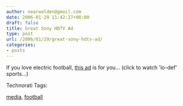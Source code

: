 ```yaml
---
author: nearwalden@gmail.com
date: 2006-01-29 11:42:27+00:00
draft: false
title: Great Sony HDTV Ad
type: post
url: /2006/01/29/great-sony-hdtv-ad/
categories:
- posts
---
```


If you love electric football, [this ad](//products.sel.sony.com/hdtv/index.html") is for you…  (click to watch 'lo-def' sports…)









Technorati Tags:  

[media](//technorati.com/tag/media"), [football](//technorati.com/tag/football")








